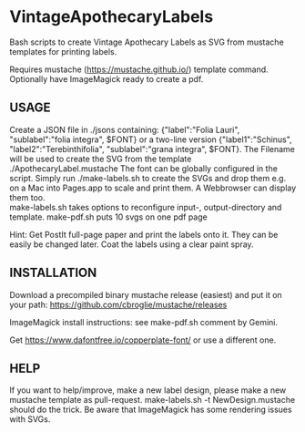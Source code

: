 # VintageApothecaryLabels
Bash scripts to create Vintage Apothecary Labels as SVG from mustache templates for printing labels. 

Requires mustache (https://mustache.github.io/) template command. Optionally have ImageMagick ready to create a pdf.

## USAGE

Create a JSON file in ./jsons containing: {"label":"Folia Lauri", "sublabel":"folia integra", $FONT} or a two-line version {"label1":"Schinus", "label2":"Terebinthifolia", "sublabel":"grana integra", $FONT}. 
The Filename will be used to create the SVG from the template ./ApothecaryLabel.mustache
The font can be globally configured in the script.
Simply run ./make-labels.sh to create the SVGs and drop them e.g. on a Mac into Pages.app to scale and print them. A Webbrowser can display them too.  
make-labels.sh takes options to reconfigure input-, output-directory and template.
make-pdf.sh puts 10 svgs on one pdf page

Hint: Get PostIt full-page paper and print the labels onto it. They can be easily be changed later. Coat the labels using a clear paint spray.

## INSTALLATION

Download a precompiled binary mustache release (easiest) and put it on your path: https://github.com/cbroglie/mustache/releases

ImageMagick install instructions: see make-pdf.sh comment by Gemini.

Get https://www.dafontfree.io/copperplate-font/ or use a different one.

## HELP

If you want to help/improve, make a new label design, please make a new mustache template as pull-request. make-labels.sh -t NewDesign.mustache should do the trick. Be aware that ImageMagick has some rendering issues with SVGs.
